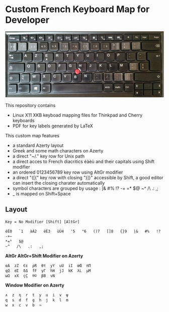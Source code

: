 # Custom French Keyboard Map for Developer

![Lenovo Keyboard](/lenovo-keyboard.jpg)

This repository contains

* Linux X11 XKB keyboad mapping files for Thinkpad and Cherry keyboards
* PDF for key labels generated by LaTeX

This custom map features

* a standard Azerty layout
* Greek and some math characters on Azerty
* a direct "~/." key row for Unix path
* a direct acces to French diacritics éàèù and their capitals using Shift modifier
* an ordered 0123456789 key row using AltGr modifier
* a direct "([{" key row with closing ")]}" accessible by Shift, a good editor can insert the closing charater automatically
* symbol characters are grouped by usage : |& #% !? -+ =* $@ ~^ /\ .: ,;
* _ is mapped on Shift+Space

## Layout

`Key = No Modifier [Shift] [AltGr]`

```
éÉ0   `1   àÀ2   èÈ3   ùÙ4   '5   "6   ()7   []8   {}9   |&   #%   !?
-+—
*=°   $@
~^   /\   .:   ,;
```

**AltGr AltGr+Shift Modifier on Azerty**

```
αA  zZ  €ε  ρR  θτ  yY  uU  iI  œŒ  πΠ
qQ  σΣ  δΔ  fF  γΓ  hH  jJ  kK  λL  μM
ωΩ  xX  çÇ  ®©  βB  νN
```

**Window Modifier on Azerty**

```
∧  z  η  r  t  y  u  i  ∨  ψ
q  s  d  f  g  h  j  k  l  m
w  x  c  v  b  ¬
```
